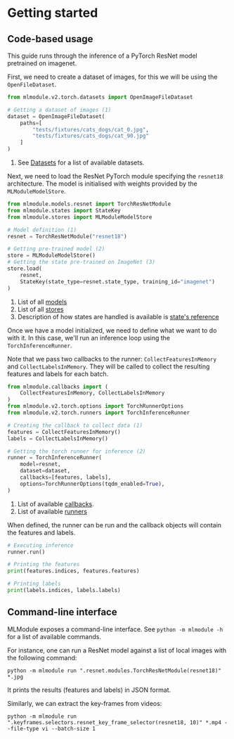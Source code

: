 
# Getting started

## Code-based usage

This guide runs through the inference of a PyTorch ResNet model pretrained on imagenet.

First, we need to create a dataset of images, for this we will be using the `OpenFileDataset`.

```python
from mlmodule.v2.torch.datasets import OpenImageFileDataset

# Getting a dataset of images (1)
dataset = OpenImageFileDataset(
    paths=[
        "tests/fixtures/cats_dogs/cat_0.jpg",
        "tests/fixtures/cats_dogs/cat_90.jpg"
    ]
)
```

1.  See [Datasets](references/datasets.md) for a list of available datasets.

Next, we need to load the ResNet PyTorch module specifying the `resnet18` architecture.
The model is initialised with weights provided by the `MLModuleModelStore`.

```python
from mlmodule.models.resnet import TorchResNetModule
from mlmodule.states import StateKey
from mlmodule.stores import MLModuleModelStore

# Model definition (1)
resnet = TorchResNetModule("resnet18")

# Getting pre-trained model (2)
store = MLModuleModelStore()
# Getting the state pre-trained on ImageNet (3)
store.load(
    resnet,
    StateKey(state_type=resnet.state_type, training_id="imagenet")
)
```

1. List of all [models](models/index.md)
2. List of all [stores](references/stores.md)
3. Description of how states are handled is available is [state's reference](references/states.md)

Once we have a model initialized, we need to define what we want to do with it.
In this case, we'll run an inference loop using the `TorchInferenceRunner`.

Note that we pass two callbacks to the runner: `CollectFeaturesInMemory` and `CollectLabelsInMemory`.
They will be called to collect the resulting features and labels for each batch.

```python
from mlmodule.callbacks import (
    CollectFeaturesInMemory, CollectLabelsInMemory
)
from mlmodule.v2.torch.options import TorchRunnerOptions
from mlmodule.v2.torch.runners import TorchInferenceRunner

# Creating the callback to collect data (1)
features = CollectFeaturesInMemory()
labels = CollectLabelsInMemory()

# Getting the torch runner for inference (2)
runner = TorchInferenceRunner(
    model=resnet,
    dataset=dataset,
    callbacks=[features, labels],
    options=TorchRunnerOptions(tqdm_enabled=True),
)
```

1. List of available [callbacks](references/callbacks.md).
2. List of available [runners](references/runners.md)

When defined, the runner can be run and the callback objects will contain the features and labels.

```python
# Executing inference
runner.run()

# Printing the features
print(features.indices, features.features)

# Printing labels
print(labels.indices, labels.labels)
```

## Command-line interface

MLModule exposes a command-line interface. See `python -m mlmodule -h` for a list of available commands.

For instance, one can run a ResNet model against a list of local images with the following command:

```shell
python -m mlmodule run ".resnet.modules.TorchResNetModule(resnet18)" *.jpg
```

It prints the results (features and labels) in JSON format.

Similarly, we can extract the key-frames from videos:

```shell
python -m mlmodule run ".keyframes.selectors.resnet_key_frame_selector(resnet18, 10)" *.mp4 --file-type vi --batch-size 1
```
